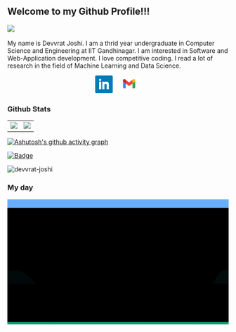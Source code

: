 
## Welcome to my Github Profile!!!
![](https://i.imgur.com/alVLV1w.png)

My name is Devvrat Joshi. I am a thrid year undergraduate in Computer Science and Engineering at IIT Gandhinagar. I am interested in Software and Web-Application development. I love competitive coding. I read a lot of research in the field of Machine Learning and Data Science.
<p align="center">
<a href="https://www.linkedin.com/in/devvrat-joshi-14082000/"><img height="40" src="icons/linkedin.png"></a>&nbsp;&nbsp;
<a href="mailto:dsjoshi1990@gmail.com"><img height="40" src="icons/gmail.png"></a>
</p>

### Github Stats
<table width="100%">
  <tr>
    <td>
      <img height="200em" src="https://github-readme-stats.vercel.app/api?username=devvrat-joshi&show_icons=true&hide_border=true" /> 
    </td>
    <td> 
      <img height="200em" src="https://github-readme-stats.vercel.app/api/top-langs/?username=devvrat-joshi&exclude_repo=Digital,Python-Based-Automated-Verilog-Code-Generator-For-Arithmetic-Unit&show_icons=true&hide_border=true&layout=compact&langs_count=8"/> 
    </td>
  </tr>
<table>

[![Ashutosh's github activity graph](https://activity-graph.herokuapp.com/graph?username=devvrat-joshi&theme=react-dark)](https://github.com/ashutosh00710/github-readme-activity-graph)

[![Badge](https://cp-logo.vercel.app/codechef/hellomello)](https://www.codechef.com/users/hellomello)
 
<p align="left"> <img src="https://komarev.com/ghpvc/?username=devvrat-joshi&label=Profile%20views&color=0e75b6&style=flat" alt="devvrat-joshi" /> 
  </p>
  
### My day
<p align="center">
<img src="https://github.com/devvrat-joshi/devvrat-joshi/blob/main/myday.gif">
</p>
